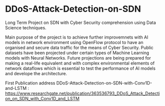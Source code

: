 # DDoS-Attack-Detection-on-SDN
Long Term Project on SDN with Cyber Security comprehension using Data Science techniques.

Main purpose of the project is to achieve further improvemnets with AI models in network environment using OpenFlow protocol to have an organised and secure data traffic for the means of Cyber Security. Public datasets have been projected under certain types of Machine Learning models with Neural Networks. Future projections are being prepared for making a real-life equivalent and with complex environmental elements of network dataflows which is essential to test the performance of AI models and develope the architecture. 

First Publication address DDoS-Attack-Detection-on-SDN-with-Conv1D-and-LSTM : https://www.researchgate.net/publication/363536793_DDoS_Attack_Detection_on_SDN_with_Conv1D_and_LSTM
